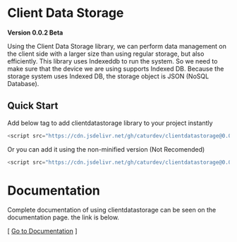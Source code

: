 # Client Data Storage
**Version 0.0.2 Beta**

Using the Client Data Storage library, we can perform data management on the client side with a larger size than using regular storage, but also efficiently. This library uses Indexeddb to run the system. So we need to make sure that the device we are using supports Indexed DB. Because the storage system uses Indexed DB, the storage object is JSON (NoSQL Database).

## Quick Start

Add below tag to add clientdatastorage library to your project instantly
``` javascript
<script src="https://cdn.jsdelivr.net/gh/caturdev/clientdatastorage@0.0.2/src/index.min.js"></script>
```

Or you can add it using the non-minified version (Not Recomended)
``` javascript
<script src="https://cdn.jsdelivr.net/gh/caturdev/clientdatastorage@0.0.2/src/index.js"></script>
```

# Documentation

Complete documentation of using clientdatastorage can be seen on the documentation page. the link is below.

[ [Go to Documentation](https://caturdev.github.io/clientdatastorage/index.html) ]
